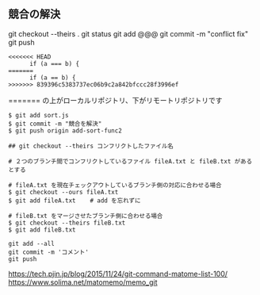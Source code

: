 ## 競合の解決

git checkout --theirs .
git status
git add @@@
git commit -m "conflict fix"
git push

```
<<<<<<< HEAD
      if (a === b) {
=======
      if (a == b) {
>>>>>>> 839396c5383737ec06b9c2a842bfccc28f3996ef
```

======= の上がローカルリポジトリ、下がリモートリポジトリです
```
$ git add sort.js
$ git commit -m "競合を解決"
$ git push origin add-sort-func2
```

```
## git checkout --theirs コンフリクトしたファイル名

# ２つのブランチ間でコンフリクトしているファイル fileA.txt と fileB.txt があるとする

# fileA.txt を現在チェックアウトしているブランチ側の対応に合わせる場合
$ git checkout --ours fileA.txt
$ git add fileA.txt    # add を忘れずに

# fileB.txt をマージさせたブランチ側に合わせる場合
$ git checkout --theirs fileB.txt
$ git add fileB.txt

git add --all
git commit -m 'コメント'
git push

```
https://tech.pjin.jp/blog/2015/11/24/git-command-matome-list-100/
https://www.solima.net/matomemo/memo_git
